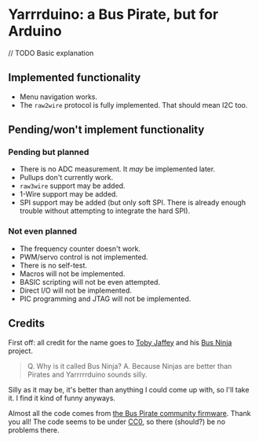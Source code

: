 # Yarrrduino: a Bus Pirate, but for Arduino
// TODO Basic explanation

## Implemented functionality

* Menu navigation works.
* The `raw2wire` protocol is fully implemented. That should mean I2C too.

## Pending/won't implement functionality

### Pending but planned

* There is no ADC measurement. It _may_ be implemented later.
* Pullups don't currently work.
* `raw3wire` support may be added.
* 1-Wire support may be added.
* SPI support may be added (but only soft SPI. There is already enough trouble without attempting to integrate the hard SPI).

### Not even planned

* The frequency counter doesn't work.
* PWM/servo control is not implemented.
* There is no self-test.
* Macros will not be implemented.
* BASIC scripting will not be even attempted. 
* Direct I/O will not be implemented.
* PIC programming and JTAG will not be implemented.

## Credits

First off: all credit for the name goes to [Toby Jaffey](https://github.com/tobyjaffey) and his [Bus Ninja](https://github.com/tobyjaffey/bus-ninja) project. 

> Q. Why is it called Bus Ninja? A. Because Ninjas are better than Pirates and Yarrrrrduino sounds silly.

Silly as it may be, it's better than anything I could come up with, so I'll take it. I find it kind of funny anyways.

Almost all the code comes from [the Bus Pirate community firmware](https://github.com/BusPirate/Bus_Pirate). Thank you all! The code seems to be under [CC0](http://creativecommons.org/publicdomain/zero/1.0/), so there (should?) be no problems there.
